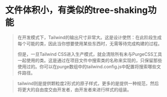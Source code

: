 # 文件体积小，有类似的tree-shaking功能

> 在开发模式下，Tailwind的输出尺寸非常大。这是设计使然：在此阶段生成每个可能的类，因此当你想要使用某些东西时，无需等待完成构建的过程。
>
> 但是，一旦Tailwind CSS进入生产模式，就会清除所有未与PurgeCSS工具一起使用的类。这是通过在项目文件中搜索类的名称来实现的，只保留那些使用过的。你可以在purge数组中的tailwind.config.js中配置将搜索哪些文件路径。

> tailwind则是提供颗粒度2形式的原子样式，更多的是提供一种规范，然后将更大的自由度交由开发者，由开发者来进行样式的组装。
